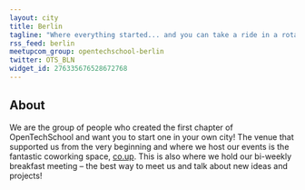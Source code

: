 ```yaml
---
layout: city
title: Berlin
tagline: "Where everything started... and you can take a ride in a rotating TV tower"
rss_feed: berlin
meetupcom_group: opentechschool-berlin
twitter: OTS_BLN
widget_id: 276335676528672768
---
```


## About

We are the group of people who created the first chapter of OpenTechSchool and
want you to start one in your own city! The venue that supported us from the
very beginning and where we host our events is the fantastic coworking space,
[co.up]. This is also where we hold our bi-weekly breakfast meeting –
the best way to meet us and talk about new ideas and projects!

[co.up]: http://co-up.de/
